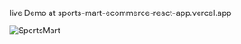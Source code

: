 live Demo at sports-mart-ecommerce-react-app.vercel.app

![SportsMart](https://github.com/YogeshNegi10/SportsMart-React-App/assets/169161916/f15e6a04-31c0-47d6-891a-c65e1ccf1434)
